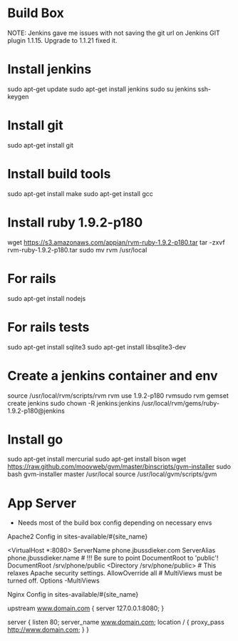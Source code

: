 # Build Box

NOTE: Jenkins gave me issues with not saving the git url on Jenkins GIT plugin 1.1.15. Upgrade to 1.1.21 fixed it.

 # Install jenkins
 sudo apt-get update
 sudo apt-get install jenkins
 sudo su jenkins
 ssh-keygen
 
 # Install git
 sudo apt-get install git
 
 # Install build tools
 sudo apt-get install make
 sudo apt-get install gcc
 
 # Install ruby 1.9.2-p180
 wget https://s3.amazonaws.com/appian/rvm-ruby-1.9.2-p180.tar
 tar -zxvf rvm-ruby-1.9.2-p180.tar
 sudo mv rvm /usr/local
 
 # For rails
 sudo apt-get install nodejs
 
 # For rails tests
 sudo apt-get install sqlite3
 sudo apt-get install libsqlite3-dev
 
 # Create a jenkins container and env
 source /usr/local/rvm/scripts/rvm
 rvm use 1.9.2-p180
 rvmsudo rvm gemset create jenkins
 sudo chown -R jenkins:jenkins /usr/local/rvm/gems/ruby-1.9.2-p180@jenkins
 
 # Install go
 sudo apt-get install mercurial
 sudo apt-get install bison
 wget https://raw.github.com/moovweb/gvm/master/binscripts/gvm-installer
 sudo bash gvm-installer master /usr/local
 source /usr/local/gvm/scripts/gvm

# App Server

* Needs most of the build box config depending on necessary envs

Apache2 Config in sites-available/#{site_name}

 <VirtualHost *:8080>
    ServerName phone.jbussdieker.com
    ServerAlias phone.jbussdieker.name
    # !!! Be sure to point DocumentRoot to 'public'!
    DocumentRoot /srv/phone/public
    <Directory /srv/phone/public>
       # This relaxes Apache security settings.
       AllowOverride all
       # MultiViews must be turned off.
       Options -MultiViews
    </Directory>
 </VirtualHost>

Nginx Config in sites-available/#{site_name}

 upstream www.domain.com {
   server 127.0.0.1:8080;
 }
 
 server {
   listen 80;
   server_name www.domain.com;
   location / {
     proxy_pass http://www.domain.com;
   }
 }

